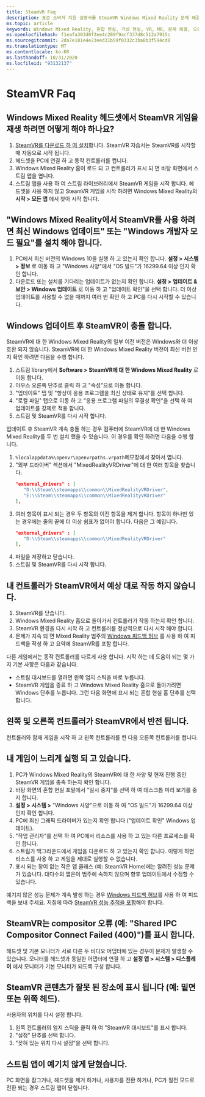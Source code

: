 ```yaml
---
title: SteamVR Faq
description: 표준 소비자 지원 설명서를 SteamVR Windows Mixed Reality 문제 해결을 진행 합니다.
ms.topic: article
keywords: Windows Mixed Reality, 혼합 현실, 가상 현실, VR, MR, 문제 해결, 오류, 도움말, 지원, SteamVR
ms.openlocfilehash: f1eafa303d0f2ee4c289f9acf337d8c512a7915c
ms.sourcegitcommit: 2da7e181e4e23eed31b59f0332c3ba8b3f594cd0
ms.translationtype: MT
ms.contentlocale: ko-KR
ms.lasthandoff: 10/31/2020
ms.locfileid: "93132137"
---
```

# <a name="steamvr-faqs"></a>SteamVR Faq

## <a name="how-can-i-play-steamvr-games-in-my-windows-mixed-reality-headset"></a>Windows Mixed Reality 헤드셋에서 SteamVR 게임을 재생 하려면 어떻게 해야 하나요?

1. [SteamVR를 다운로드 하 여 설치](https://steamcdn-a.akamaihd.net/client/installer/SteamWindowsMRInstaller.exe)합니다. SteamVR 자습서는 SteamVR를 시작할 때 자동으로 시작 됩니다.
2. 헤드셋을 PC에 연결 하 고 동작 컨트롤러를 켭니다.
3. Windows Mixed Reality 홈이 로드 되 고 컨트롤러가 표시 되 면 바탕 화면에서 스트림 앱을 엽니다.
4. 스트림 앱을 사용 하 여 스트림 라이브러리에서 SteamVR 게임을 시작 합니다. 헤드셋을 사용 하지 않고 SteamVR 게임을 시작 하려면 Windows Mixed Reality의 **시작 > 모든 앱** 에서 찾아 시작 합니다.

## <a name="a-message-says-to-use-steamvr-with-windows-mixed-reality-you-need-to-install-the-latest-windows-update-or-windows-developer-mode-required"></a>"Windows Mixed Reality에서 SteamVR를 사용 하려면 최신 Windows 업데이트" 또는 "Windows 개발자 모드 필요"를 설치 해야 합니다.

1. PC에서 최신 버전의 Windows 10을 실행 하 고 있는지 확인 합니다. **설정 > 시스템 > 정보** 로 이동 하 고 "Windows 사양"에서 "OS 빌드"가 16299.64 이상 인지 확인 합니다.
2. 다운로드 또는 설치를 기다리는 업데이트가 없는지 확인 합니다. **설정 > 업데이트 & 보안 > Windows 업데이트** 로 이동 하 고 "업데이트 확인"을 선택 합니다. 더 이상 업데이트를 사용할 수 없을 때까지 여러 번 확인 하 고 PC를 다시 시작할 수 있습니다.

## <a name="steamvr-is-crashing-after-updating-windows"></a>Windows 업데이트 후 SteamVR이 충돌 합니다.

SteamVR에 대 한 Windows Mixed Reality의 일부 이전 버전은 Windows와 더 이상 호환 되지 않습니다. SteamVR에 대 한 Windows Mixed Reality 버전이 최신 버전 인지 확인 하려면 다음을 수행 합니다.

1. 스트림 library에서 **Software > SteamVR에 대 한 Windows Mixed Reality** 로 이동 합니다.
2. 마우스 오른쪽 단추로 클릭 하 고 "속성"으로 이동 합니다.
3. "업데이트" 탭 및 "항상이 응용 프로그램을 최신 상태로 유지"를 선택 합니다.
4. "로컬 파일" 탭으로 이동 하 고 "응용 프로그램 파일의 무결성 확인"을 선택 하 여 업데이트를 강제로 적용 합니다.
5. 스트림 및 SteamVR를 다시 시작 합니다.

업데이트 후 SteamVR 계속 충돌 하는 경우 컴퓨터에 SteamVR에 대 한 Windows Mixed Reality를 두 번 설치 했을 수 있습니다. 이 경우를 확인 하려면 다음을 수행 합니다.

1. ```%localappdata%\openvr\openvrpaths.vrpath```메모장에서 찾아서 엽니다.
2. "외부 드라이버" 섹션에서 "MixedRealityVRDriver"에 대 한 여러 항목을 찾습니다.
   ```json
   "external_drivers" : [
      "D:\\Steam\\steamapps\\common\\MixedRealityVRDriver",
      "E:\\Steam\\steamapps\\common\\MixedRealityVRDriver"
   ],
   ```
3. 여러 항목이 표시 되는 경우 두 항목의 이전 항목을 제거 합니다. 항목이 하나만 있는 경우에는 줄의 끝에 더 이상 쉼표가 없어야 합니다. 다음은 그 예입니다.
   ```json
   "external_drivers" : [
      "D:\\Steam\\steamapps\\common\\MixedRealityVRDriver"
   ],
   ```
4. 파일을 저장하고 닫습니다.
5. 스트림 및 SteamVR를 다시 시작 합니다.

## <a name="my-controllers-arent-working-as-expected-in-steamvr"></a>내 컨트롤러가 SteamVR에서 예상 대로 작동 하지 않습니다.

1. SteamVR를 닫습니다.
2. Windows Mixed Reality 홈으로 돌아가서 컨트롤러가 작동 하는지 확인 합니다.
3. SteamVR 환경을 다시 시작 하 고 컨트롤러를 정상적으로 다시 시작 해야 합니다.
4. 문제가 지속 되 면 Mixed Reality 범주의 [Windows 피드백 허브](https://support.microsoft.com/en-us/help/4021566/windows-10-send-feedback-to-microsoft-with-feedback-hub-app) 를 사용 하 여 피드백을 작성 하 고 요약에 SteamVR를 포함 합니다.

다른 게임에서는 동작 컨트롤러를 다르게 사용 합니다. 시작 하는 데 도움이 되는 몇 가지 기본 사항은 다음과 같습니다.
* 스트림 대시보드를 열려면 왼쪽 엄지 스틱을 바로 누릅니다.
* SteamVR 게임을 종료 하 고 Windows Mixed Reality 홈으로 돌아가려면 Windows 단추를 누릅니다. 그런 다음 화면에 표시 되는 혼합 현실 홈 단추를 선택 합니다.

## <a name="my-left-and-right-controllers-are-reversed-in-steamvr"></a>왼쪽 및 오른쪽 컨트롤러가 SteamVR에서 반전 됩니다.

컨트롤러와 함께 게임을 시작 하 고 왼쪽 컨트롤러를 켠 다음 오른쪽 컨트롤러를 켭니다.

## <a name="my-games-are-running-slowly"></a>내 게임이 느리게 실행 되 고 있습니다.

1. PC가 Windows Mixed Reality의 SteamVR에 대 한 사양 및 현재 진행 중인 SteamVR 게임을 충족 하는지 확인 합니다.
2. 바탕 화면의 혼합 현실 포털에서 "일시 중지"를 선택 하 여 데스크톱 미리 보기를 중지 합니다.
3. **설정 > 시스템 >** "Windows 사양"으로 이동 하 여 "OS 빌드"가 16299.64 이상 인지 확인 합니다.
4. PC에 최신 그래픽 드라이버가 있는지 확인 합니다 ("업데이트 확인" Windows 업데이트).
5. "작업 관리자"를 선택 하 여 PC에서 리소스를 사용 하 고 있는 다른 프로세스를 확인 합니다.
6. 스트림가 백그라운드에서 게임을 다운로드 하 고 있는지 확인 합니다. 이렇게 하면 리소스를 사용 하 고 게임을 제대로 실행할 수 없습니다.
7. 표시 되는 창이 없는 작은 앱 클래스 (예: SteamVR Home)에는 알려진 성능 문제가 있습니다. 대다수의 앱은이 범주에 속하지 않으며 향후 업데이트에서 수정할 수 있습니다.

예기치 않은 성능 문제가 계속 발생 하는 경우 [Windows 피드백 허브](https://support.microsoft.com/en-us/help/4021566/windows-10-send-feedback-to-microsoft-with-feedback-hub-app)를 사용 하 여 피드백을 보내 주세요. 지침에 따라 [SteamVR 성능 추적을 포함](using-steamvr-with-windows-mixed-reality.md#sharing-feedback-on-steamvr)해야 합니다.

## <a name="steamvr-is-showing-a-compositor-error-for-example-shared-ipc-compositor-connect-failed-400"></a>SteamVR는 compositor 오류 (예: "Shared IPC Compositor Connect Failed (400)")를 표시 합니다.

헤드셋 및 기본 모니터가 서로 다른 두 비디오 어댑터에 있는 경우이 문제가 발생할 수 있습니다. 모니터를 헤드셋과 동일한 어댑터에 연결 하 고 **설정 앱 > 시스템 > 디스플레이** 에서 모니터가 기본 모니터가 되도록 구성 합니다.

## <a name="steamvr-content-appears-in-the-wrong-place-like-beneath-the-floor-or-above-my-head"></a>SteamVR 콘텐츠가 잘못 된 장소에 표시 됩니다 (예: 밑면 또는 위쪽 헤드).

사용자의 위치를 다시 설정 합니다.

1. 왼쪽 컨트롤러의 엄지 스틱을 클릭 하 여 "SteamVR 대시보드"를 표시 합니다.
2. "설정" 단추를 선택 합니다.
3. "꽂혀 있는 위치 다시 설정"을 선택 합니다.

## <a name="my-steam-app-closed-unexpectedly"></a>스트림 앱이 예기치 않게 닫혔습니다.

PC 화면을 잠그거나, 헤드셋을 제거 하거나, 사용자를 전환 하거나, PC가 절전 모드로 전환 되는 경우 스트림 앱이 닫힙니다.

